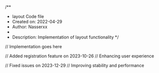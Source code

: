 /**
 * layout Code file
 * Created on: 2022-04-29
 * Author: Nasserxx
 *
 * Description: Implementation of layout functionality
 */
 
// Implementation goes here


// Added registration feature on 2023-10-26
// Enhancing user experience

// Fixed issues on 2023-12-29
// Improving stability and performance
